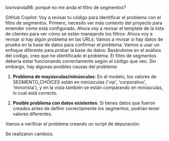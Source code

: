 losrivarola98: porqué no me anda el filtro de segmentos?

GitHub Copilot: Voy a revisar tu código para identificar el problema con el filtro de segmentos. Primero, necesito ver más contexto del proyecto para entender cómo está configurado. Ahora voy a revisar el template de la lista de clientes para ver cómo se están manejando los filtros: Ahora voy a revisar si hay algún problema en las URLs: Vamos a revisar si hay datos de prueba en la base de datos para confirmar el problema: Vamos a usar un enfoque diferente para probar la base de datos: Basándome en el análisis del código, creo que he identificado el problema. El filtro de segmentos debería estar funcionando correctamente según el código que veo. Sin embargo, hay algunas posibles causas del problema:

1. **Problema de mayúsculas/minúsculas**: En el modelo, los valores de SEGMENTO_CHOICES están en minúsculas ('vip', 'corporativo', 'minorista'), y en la vista también se están comparando en minúsculas, lo cual está correcto.

2. **Posible problema con datos existentes**: Si tienes datos que fueron creados antes de definir correctamente los segmentos, podrían tener valores diferentes.

Vamos a verificar el problema creando un script de depuración: 

Se realizaron cambios.